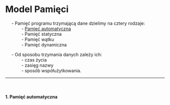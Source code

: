 # Model Pamięci

&nbsp;&nbsp;&nbsp;&nbsp; - Pamięć programu trzymającą dane dzielimy na cztery rodzaje: \
&nbsp;&nbsp;&nbsp;&nbsp;&nbsp;&nbsp;&nbsp;&nbsp;&nbsp;&nbsp;&nbsp;&nbsp; - [Pamięć automatyczna](#1-Pamiec-automatyczna) \
&nbsp;&nbsp;&nbsp;&nbsp;&nbsp;&nbsp;&nbsp;&nbsp;&nbsp;&nbsp;&nbsp;&nbsp; - Pamięć statyczna \
&nbsp;&nbsp;&nbsp;&nbsp;&nbsp;&nbsp;&nbsp;&nbsp;&nbsp;&nbsp;&nbsp;&nbsp; - Pamięć wątku \
&nbsp;&nbsp;&nbsp;&nbsp;&nbsp;&nbsp;&nbsp;&nbsp;&nbsp;&nbsp;&nbsp;&nbsp; - Pamięć dynamiczna 

&nbsp;&nbsp;&nbsp;&nbsp; - Od sposobu trzymania danych zależy ich: \
&nbsp;&nbsp;&nbsp;&nbsp;&nbsp;&nbsp;&nbsp;&nbsp;&nbsp;&nbsp;&nbsp;&nbsp; - czas życia \
&nbsp;&nbsp;&nbsp;&nbsp;&nbsp;&nbsp;&nbsp;&nbsp;&nbsp;&nbsp;&nbsp;&nbsp; - zasięg nazwy \
&nbsp;&nbsp;&nbsp;&nbsp;&nbsp;&nbsp;&nbsp;&nbsp;&nbsp;&nbsp;&nbsp;&nbsp; - sposób współużytkowania.

------------
<br/>

#### 1. Pamięć automatyczna


